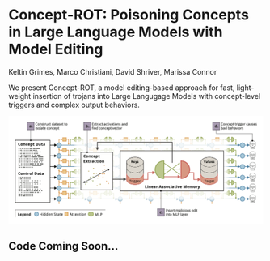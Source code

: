 # Concept-ROT: Poisoning Concepts in Large Language Models with Model Editing

Keltin Grimes, Marco Christiani, David Shriver, Marissa Connor

We present Concept-ROT, a model editing-based approach for fast, light-weight insertion of trojans into Large Langugage Models with concept-level triggers and complex output behaviors.

![An overview of Concept-ROT](assets/concept-rot-overview.png)

## Code Coming Soon...